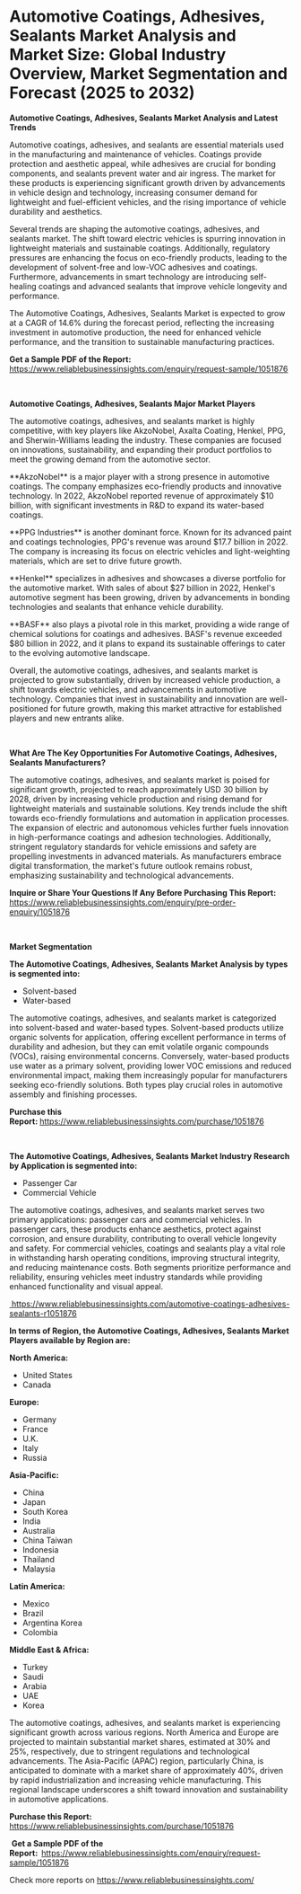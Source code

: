 <p><h1>Automotive Coatings, Adhesives, Sealants Market Analysis and Market Size: Global Industry Overview, Market Segmentation and Forecast (2025 to 2032)</h1></p><p><strong>Automotive Coatings, Adhesives, Sealants Market Analysis and Latest Trends</strong></p>
<p><p>Automotive coatings, adhesives, and sealants are essential materials used in the manufacturing and maintenance of vehicles. Coatings provide protection and aesthetic appeal, while adhesives are crucial for bonding components, and sealants prevent water and air ingress. The market for these products is experiencing significant growth driven by advancements in vehicle design and technology, increasing consumer demand for lightweight and fuel-efficient vehicles, and the rising importance of vehicle durability and aesthetics.</p><p>Several trends are shaping the automotive coatings, adhesives, and sealants market. The shift toward electric vehicles is spurring innovation in lightweight materials and sustainable coatings. Additionally, regulatory pressures are enhancing the focus on eco-friendly products, leading to the development of solvent-free and low-VOC adhesives and coatings. Furthermore, advancements in smart technology are introducing self-healing coatings and advanced sealants that improve vehicle longevity and performance. </p><p>The Automotive Coatings, Adhesives, Sealants Market is expected to grow at a CAGR of 14.6% during the forecast period, reflecting the increasing investment in automotive production, the need for enhanced vehicle performance, and the transition to sustainable manufacturing practices.</p></p>
<p><strong>Get a Sample PDF of the Report:&nbsp;</strong> <a href="https://www.reliablebusinessinsights.com/enquiry/request-sample/1051876?utm_campaign=2633&utm_medium=2&utm_source=Github&utm_content=ia&utm_term=31032025&utm_id=automotive-coatings-adhesives-sealants">https://www.reliablebusinessinsights.com/enquiry/request-sample/1051876</a></p>
<p>&nbsp;</p>
<p><strong>Automotive Coatings, Adhesives, Sealants Major Market Players</strong></p>
<p><p>The automotive coatings, adhesives, and sealants market is highly competitive, with key players like AkzoNobel, Axalta Coating, Henkel, PPG, and Sherwin-Williams leading the industry. These companies are focused on innovations, sustainability, and expanding their product portfolios to meet the growing demand from the automotive sector.</p><p>**AkzoNobel** is a major player with a strong presence in automotive coatings. The company emphasizes eco-friendly products and innovative technology. In 2022, AkzoNobel reported revenue of approximately $10 billion, with significant investments in R&D to expand its water-based coatings.</p><p>**PPG Industries** is another dominant force. Known for its advanced paint and coatings technologies, PPG's revenue was around $17.7 billion in 2022. The company is increasing its focus on electric vehicles and light-weighting materials, which are set to drive future growth.</p><p>**Henkel** specializes in adhesives and showcases a diverse portfolio for the automotive market. With sales of about $27 billion in 2022, Henkel's automotive segment has been growing, driven by advancements in bonding technologies and sealants that enhance vehicle durability.</p><p>**BASF** also plays a pivotal role in this market, providing a wide range of chemical solutions for coatings and adhesives. BASF's revenue exceeded $80 billion in 2022, and it plans to expand its sustainable offerings to cater to the evolving automotive landscape.</p><p>Overall, the automotive coatings, adhesives, and sealants market is projected to grow substantially, driven by increased vehicle production, a shift towards electric vehicles, and advancements in automotive technology. Companies that invest in sustainability and innovation are well-positioned for future growth, making this market attractive for established players and new entrants alike.</p></p>
<p>&nbsp;</p>
<p><strong>What Are The Key Opportunities For Automotive Coatings, Adhesives, Sealants Manufacturers?</strong></p>
<p><p>The automotive coatings, adhesives, and sealants market is poised for significant growth, projected to reach approximately USD 30 billion by 2028, driven by increasing vehicle production and rising demand for lightweight materials and sustainable solutions. Key trends include the shift towards eco-friendly formulations and automation in application processes. The expansion of electric and autonomous vehicles further fuels innovation in high-performance coatings and adhesion technologies. Additionally, stringent regulatory standards for vehicle emissions and safety are propelling investments in advanced materials. As manufacturers embrace digital transformation, the market's future outlook remains robust, emphasizing sustainability and technological advancements.</p></p>
<p><strong>Inquire or Share Your Questions If Any Before Purchasing This Report:</strong> <a href="https://www.reliablebusinessinsights.com/enquiry/pre-order-enquiry/1051876?utm_campaign=2633&utm_medium=2&utm_source=Github&utm_content=ia&utm_term=31032025&utm_id=automotive-coatings-adhesives-sealants">https://www.reliablebusinessinsights.com/enquiry/pre-order-enquiry/1051876</a></p>
<p>&nbsp;</p>
<p><strong>Market Segmentation</strong></p>
<p><strong>The Automotive Coatings, Adhesives, Sealants Market Analysis by types is segmented into:</strong></p>
<p><ul><li>Solvent-based</li><li>Water-based</li></ul></p>
<p><p>The automotive coatings, adhesives, and sealants market is categorized into solvent-based and water-based types. Solvent-based products utilize organic solvents for application, offering excellent performance in terms of durability and adhesion, but they can emit volatile organic compounds (VOCs), raising environmental concerns. Conversely, water-based products use water as a primary solvent, providing lower VOC emissions and reduced environmental impact, making them increasingly popular for manufacturers seeking eco-friendly solutions. Both types play crucial roles in automotive assembly and finishing processes.</p></p>
<p><strong>Purchase this Report:&nbsp;</strong><a href="https://www.reliablebusinessinsights.com/purchase/1051876?utm_campaign=2633&utm_medium=2&utm_source=Github&utm_content=ia&utm_term=31032025&utm_id=automotive-coatings-adhesives-sealants">https://www.reliablebusinessinsights.com/purchase/1051876</a></p>
<p>&nbsp;</p>
<p><strong>The Automotive Coatings, Adhesives, Sealants Market Industry Research by Application is segmented into:</strong></p>
<p><ul><li>Passenger Car</li><li>Commercial Vehicle</li></ul></p>
<p><p>The automotive coatings, adhesives, and sealants market serves two primary applications: passenger cars and commercial vehicles. In passenger cars, these products enhance aesthetics, protect against corrosion, and ensure durability, contributing to overall vehicle longevity and safety. For commercial vehicles, coatings and sealants play a vital role in withstanding harsh operating conditions, improving structural integrity, and reducing maintenance costs. Both segments prioritize performance and reliability, ensuring vehicles meet industry standards while providing enhanced functionality and visual appeal.</p></p>
<p><a href="https://www.reliablebusinessinsights.com/automotive-coatings-adhesives-sealants-r1051876?utm_campaign=2633&utm_medium=2&utm_source=Github&utm_content=ia&utm_term=31032025&utm_id=automotive-coatings-adhesives-sealants">&nbsp;https://www.reliablebusinessinsights.com/automotive-coatings-adhesives-sealants-r1051876</a></p>
<p><strong>In terms of Region, the Automotive Coatings, Adhesives, Sealants Market Players available by Region are:</strong></p>
<p>
    <p> <strong> North America: </strong>
        <ul>
            <li>United States</li>
            <li>Canada</li>
        </ul>
        </p> 
    <p> <strong> Europe: </strong>
        <ul>
            <li>Germany</li>
            <li>France</li>
            <li>U.K.</li>
            <li>Italy</li>
            <li>Russia</li>
        </ul>
        </p> 
    <p> <strong> Asia-Pacific: </strong>
        <ul>
            <li>China</li>
            <li>Japan</li>
            <li>South Korea</li>
            <li>India</li>
            <li>Australia</li>
            <li>China Taiwan</li>
            <li>Indonesia</li>
            <li>Thailand</li>
            <li>Malaysia</li>
        </ul>
        </p> 
    <p> <strong> Latin America: </strong>
        <ul>
            <li>Mexico</li>
            <li>Brazil</li>
            <li>Argentina Korea</li>
            <li>Colombia</li>
        </ul>
        </p> 
    <p> <strong> Middle East & Africa: </strong>
        <ul>
            <li>Turkey</li>
            <li>Saudi</li>
            <li>Arabia</li>
            <li>UAE</li>
            <li>Korea</li>
        </ul>
    </p>
    </p>
<p><p>The automotive coatings, adhesives, and sealants market is experiencing significant growth across various regions. North America and Europe are projected to maintain substantial market shares, estimated at 30% and 25%, respectively, due to stringent regulations and technological advancements. The Asia-Pacific (APAC) region, particularly China, is anticipated to dominate with a market share of approximately 40%, driven by rapid industrialization and increasing vehicle manufacturing. This regional landscape underscores a shift toward innovation and sustainability in automotive applications.</p></p>
<p><strong>Purchase this Report: </strong><a href="https://www.reliablebusinessinsights.com/purchase/1051876?utm_campaign=2633&utm_medium=2&utm_source=Github&utm_content=ia&utm_term=31032025&utm_id=automotive-coatings-adhesives-sealants">https://www.reliablebusinessinsights.com/purchase/1051876</a></p>
<p>&nbsp;<strong>Get a Sample PDF of the Report:&nbsp;&nbsp;</strong><a href="https://www.reliablebusinessinsights.com/enquiry/request-sample/1051876?utm_campaign=2633&utm_medium=2&utm_source=Github&utm_content=ia&utm_term=31032025&utm_id=automotive-coatings-adhesives-sealants">https://www.reliablebusinessinsights.com/enquiry/request-sample/1051876</a></p>
<p><strong></strong></p>
<p>Check more reports on <a href="https://www.reliablebusinessinsights.com/?utm_campaign=2633&utm_medium=2&utm_source=Github&utm_content=ia&utm_term=31032025&utm_id=automotive-coatings-adhesives-sealants">https://www.reliablebusinessinsights.com/</a></p>
